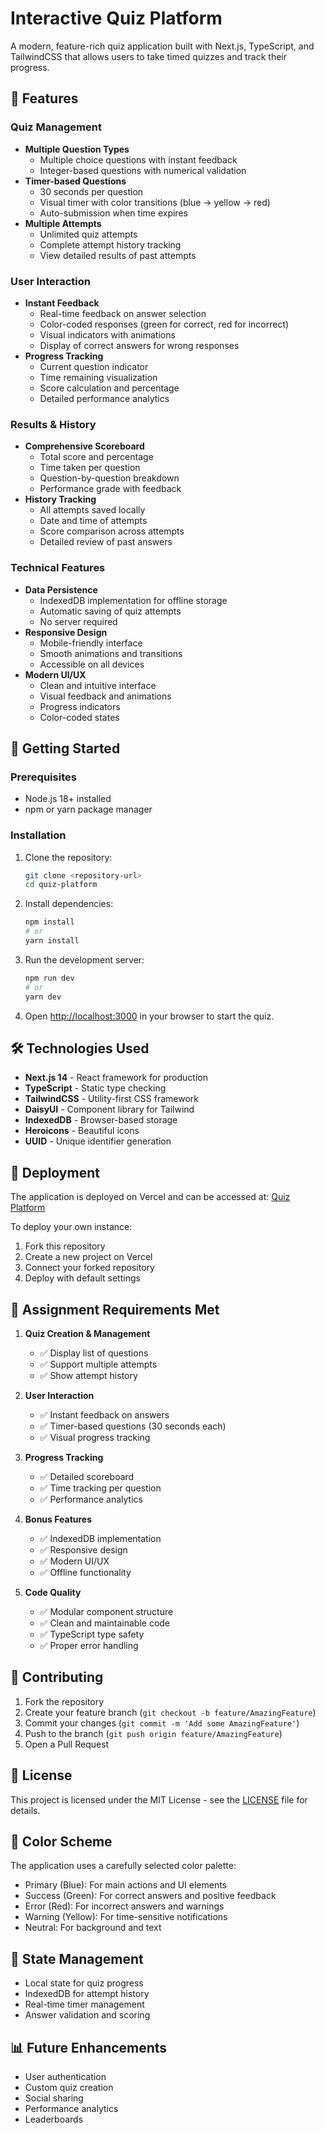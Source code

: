 # Interactive Quiz Platform

A modern, feature-rich quiz application built with Next.js, TypeScript, and TailwindCSS that allows users to take timed quizzes and track their progress.

## 🌟 Features

### Quiz Management
- **Multiple Question Types**
  - Multiple choice questions with instant feedback
  - Integer-based questions with numerical validation
- **Timer-based Questions**
  - 30 seconds per question
  - Visual timer with color transitions (blue → yellow → red)
  - Auto-submission when time expires
- **Multiple Attempts**
  - Unlimited quiz attempts
  - Complete attempt history tracking
  - View detailed results of past attempts

### User Interaction
- **Instant Feedback**
  - Real-time feedback on answer selection
  - Color-coded responses (green for correct, red for incorrect)
  - Visual indicators with animations
  - Display of correct answers for wrong responses
- **Progress Tracking**
  - Current question indicator
  - Time remaining visualization
  - Score calculation and percentage
  - Detailed performance analytics

### Results & History
- **Comprehensive Scoreboard**
  - Total score and percentage
  - Time taken per question
  - Question-by-question breakdown
  - Performance grade with feedback
- **History Tracking**
  - All attempts saved locally
  - Date and time of attempts
  - Score comparison across attempts
  - Detailed review of past answers

### Technical Features
- **Data Persistence**
  - IndexedDB implementation for offline storage
  - Automatic saving of quiz attempts
  - No server required
- **Responsive Design**
  - Mobile-friendly interface
  - Smooth animations and transitions
  - Accessible on all devices
- **Modern UI/UX**
  - Clean and intuitive interface
  - Visual feedback and animations
  - Progress indicators
  - Color-coded states

## 🚀 Getting Started

### Prerequisites
- Node.js 18+ installed
- npm or yarn package manager

### Installation

1. Clone the repository:
   ```bash
   git clone <repository-url>
   cd quiz-platform
   ```

2. Install dependencies:
   ```bash
   npm install
   # or
   yarn install
   ```

3. Run the development server:
   ```bash
   npm run dev
   # or
   yarn dev
   ```

4. Open [http://localhost:3000](http://localhost:3000) in your browser to start the quiz.

## 🛠️ Technologies Used

- **Next.js 14** - React framework for production
- **TypeScript** - Static type checking
- **TailwindCSS** - Utility-first CSS framework
- **DaisyUI** - Component library for Tailwind
- **IndexedDB** - Browser-based storage
- **Heroicons** - Beautiful icons
- **UUID** - Unique identifier generation

## 📱 Deployment

The application is deployed on Vercel and can be accessed at: [Quiz Platform](your-deployment-url)

To deploy your own instance:

1. Fork this repository
2. Create a new project on Vercel
3. Connect your forked repository
4. Deploy with default settings

## 🎯 Assignment Requirements Met

1. **Quiz Creation & Management**
   - ✅ Display list of questions
   - ✅ Support multiple attempts
   - ✅ Show attempt history

2. **User Interaction**
   - ✅ Instant feedback on answers
   - ✅ Timer-based questions (30 seconds each)
   - ✅ Visual progress tracking

3. **Progress Tracking**
   - ✅ Detailed scoreboard
   - ✅ Time tracking per question
   - ✅ Performance analytics

4. **Bonus Features**
   - ✅ IndexedDB implementation
   - ✅ Responsive design
   - ✅ Modern UI/UX
   - ✅ Offline functionality

5. **Code Quality**
   - ✅ Modular component structure
   - ✅ Clean and maintainable code
   - ✅ TypeScript type safety
   - ✅ Proper error handling

## 🤝 Contributing

1. Fork the repository
2. Create your feature branch (`git checkout -b feature/AmazingFeature`)
3. Commit your changes (`git commit -m 'Add some AmazingFeature'`)
4. Push to the branch (`git push origin feature/AmazingFeature`)
5. Open a Pull Request

## 📄 License

This project is licensed under the MIT License - see the [LICENSE](LICENSE) file for details.

## 🎨 Color Scheme

The application uses a carefully selected color palette:
- Primary (Blue): For main actions and UI elements
- Success (Green): For correct answers and positive feedback
- Error (Red): For incorrect answers and warnings
- Warning (Yellow): For time-sensitive notifications
- Neutral: For background and text

## 🔄 State Management

- Local state for quiz progress
- IndexedDB for attempt history
- Real-time timer management
- Answer validation and scoring

## 📊 Future Enhancements

- User authentication
- Custom quiz creation
- Social sharing
- Performance analytics
- Leaderboards
